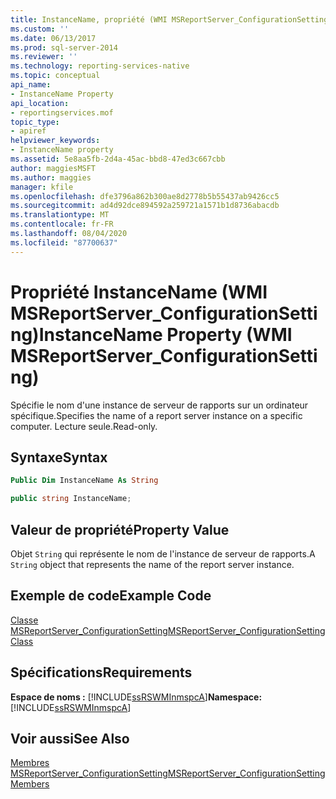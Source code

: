 ```yaml
---
title: InstanceName, propriété (WMI MSReportServer_ConfigurationSetting) | Microsoft Docs
ms.custom: ''
ms.date: 06/13/2017
ms.prod: sql-server-2014
ms.reviewer: ''
ms.technology: reporting-services-native
ms.topic: conceptual
api_name:
- InstanceName Property
api_location:
- reportingservices.mof
topic_type:
- apiref
helpviewer_keywords:
- InstanceName property
ms.assetid: 5e8aa5fb-2d4a-45ac-bbd8-47ed3c667cbb
author: maggiesMSFT
ms.author: maggies
manager: kfile
ms.openlocfilehash: dfe3796a862b300ae8d2778b5b55437ab9426cc5
ms.sourcegitcommit: ad4d92dce894592a259721a1571b1d8736abacdb
ms.translationtype: MT
ms.contentlocale: fr-FR
ms.lasthandoff: 08/04/2020
ms.locfileid: "87700637"
---
```

# <a name="instancename-property-wmi-msreportserver_configurationsetting"></a><span data-ttu-id="a7e5e-102">Propriété InstanceName (WMI MSReportServer_ConfigurationSetting)</span><span class="sxs-lookup"><span data-stu-id="a7e5e-102">InstanceName Property (WMI MSReportServer_ConfigurationSetting)</span></span>
  <span data-ttu-id="a7e5e-103">Spécifie le nom d'une instance de serveur de rapports sur un ordinateur spécifique.</span><span class="sxs-lookup"><span data-stu-id="a7e5e-103">Specifies the name of a report server instance on a specific computer.</span></span> <span data-ttu-id="a7e5e-104">Lecture seule.</span><span class="sxs-lookup"><span data-stu-id="a7e5e-104">Read-only.</span></span>  
  
## <a name="syntax"></a><span data-ttu-id="a7e5e-105">Syntaxe</span><span class="sxs-lookup"><span data-stu-id="a7e5e-105">Syntax</span></span>  
  
```vb  
Public Dim InstanceName As String  
```  
  
```csharp  
public string InstanceName;  
```  
  
## <a name="property-value"></a><span data-ttu-id="a7e5e-106">Valeur de propriété</span><span class="sxs-lookup"><span data-stu-id="a7e5e-106">Property Value</span></span>  
 <span data-ttu-id="a7e5e-107">Objet `String` qui représente le nom de l'instance de serveur de rapports.</span><span class="sxs-lookup"><span data-stu-id="a7e5e-107">A `String` object that represents the name of the report server instance.</span></span>  
  
## <a name="example-code"></a><span data-ttu-id="a7e5e-108">Exemple de code</span><span class="sxs-lookup"><span data-stu-id="a7e5e-108">Example Code</span></span>  
 [<span data-ttu-id="a7e5e-109">Classe MSReportServer_ConfigurationSetting</span><span class="sxs-lookup"><span data-stu-id="a7e5e-109">MSReportServer_ConfigurationSetting Class</span></span>](msreportserver-configurationsetting-class.md)  
  
## <a name="requirements"></a><span data-ttu-id="a7e5e-110">Spécifications</span><span class="sxs-lookup"><span data-stu-id="a7e5e-110">Requirements</span></span>  
 <span data-ttu-id="a7e5e-111">**Espace de noms :** [!INCLUDE[ssRSWMInmspcA](../../includes/ssrswminmspca-md.md)]</span><span class="sxs-lookup"><span data-stu-id="a7e5e-111">**Namespace:** [!INCLUDE[ssRSWMInmspcA](../../includes/ssrswminmspca-md.md)]</span></span>  
  
## <a name="see-also"></a><span data-ttu-id="a7e5e-112">Voir aussi</span><span class="sxs-lookup"><span data-stu-id="a7e5e-112">See Also</span></span>  
 [<span data-ttu-id="a7e5e-113">Membres MSReportServer_ConfigurationSetting</span><span class="sxs-lookup"><span data-stu-id="a7e5e-113">MSReportServer_ConfigurationSetting Members</span></span>](msreportserver-configurationsetting-members.md)  
  
  
